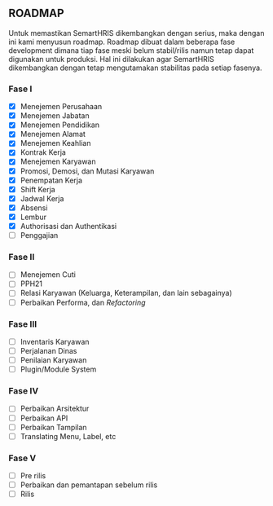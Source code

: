 ## ROADMAP

Untuk memastikan SemartHRIS dikembangkan dengan serius, maka dengan ini kami menyusun roadmap. Roadmap dibuat dalam beberapa fase development dimana tiap fase meski belum stabil/rilis namun tetap dapat digunakan untuk produksi.
Hal ini dilakukan agar SemartHRIS dikembangkan dengan tetap mengutamakan stabilitas pada setiap fasenya.

### Fase I

- [X] Menejemen Perusahaan
- [X] Menejemen Jabatan
- [X] Menejemen Pendidikan
- [X] Menejemen Alamat
- [X] Menejemen Keahlian
- [X] Kontrak Kerja
- [X] Menejemen Karyawan
- [X] Promosi, Demosi, dan Mutasi Karyawan
- [X] Penempatan Kerja
- [X] Shift Kerja
- [X] Jadwal Kerja
- [X] Absensi
- [X] Lembur
- [X] Authorisasi dan Authentikasi
- [ ] Penggajian

### Fase II

- [ ] Menejemen Cuti
- [ ] PPH21
- [ ] Relasi Karyawan (Keluarga, Keterampilan, dan lain sebagainya)
- [ ] Perbaikan Performa, dan *Refactoring*

### Fase III

- [ ] Inventaris Karyawan
- [ ] Perjalanan Dinas
- [ ] Penilaian Karyawan
- [ ] Plugin/Module System

### Fase IV

- [ ] Perbaikan Arsitektur
- [ ] Perbaikan API
- [ ] Perbaikan Tampilan
- [ ] Translating Menu, Label, etc

### Fase V

- [ ] Pre rilis
- [ ] Perbaikan dan pemantapan sebelum rilis
- [ ] Rilis
